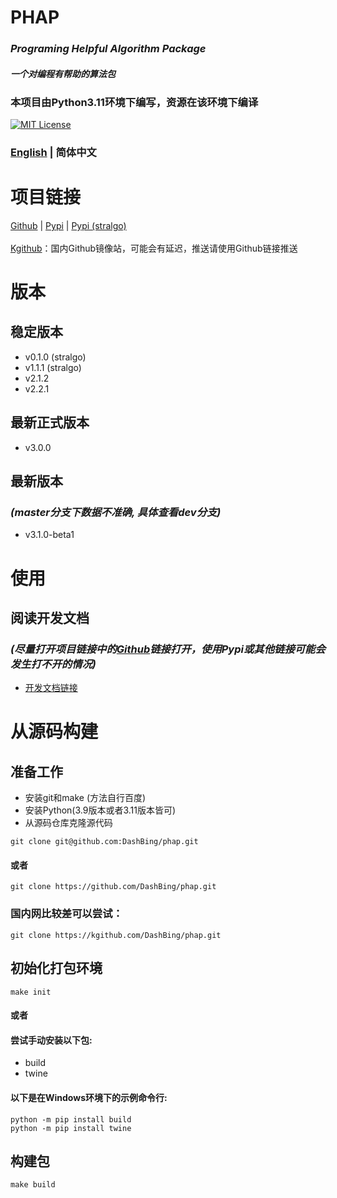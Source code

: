 # PHAP
### *Programing Helpful Algorithm Package*
#### *一个对编程有帮助的算法包*
### 本项目由Python3.11环境下编写，资源在该环境下编译
[![MIT License](https://img.shields.io/badge/license-MIT-blue.svg?style=flat)](http://choosealicense.com/licenses/mit/)
### [English](README.md)  | 简体中文

# 项目链接
[Github](https://github.com/DashBing/phap/ "Github") | [Pypi](https://pypi.org/project/phap/ "Pypi") | [Pypi (stralgo)](https://pypi.org/project/stralgo/ "Pypi (stralgo)")
<br><br>
[Kgithub](https://kgithub.com/DashBing/phap/)：国内Github镜像站，可能会有延迟，推送请使用Github链接推送

# 版本
## 稳定版本
+ v0.1.0 (stralgo)
+ v1.1.1 (stralgo)
+ v2.1.2
+ v2.2.1

## 最新正式版本
+ v3.0.0

## 最新版本
### *(master分支下数据不准确, 具体查看dev分支)*
+ v3.1.0-beta1

# 使用
## 阅读开发文档
### *(尽量打开项目链接中的[Github](https://github.com/DashBing/phap/ "Github")链接打开，使用Pypi或其他链接可能会发生打不开的情况)*
+ [开发文档链接](doc/README_zh-CN.md)

# 从源码构建
## 准备工作
+ 安装git和make (方法自行百度)
+ 安装Python(3.9版本或者3.11版本皆可)
+ 从源码仓库克隆源代码
```
git clone git@github.com:DashBing/phap.git
```
#### 或者
```
git clone https://github.com/DashBing/phap.git
```
### 国内网比较差可以尝试：
```
git clone https://kgithub.com/DashBing/phap.git
```

## 初始化打包环境
```
make init
```
#### 或者
#### 尝试手动安装以下包:
+ build
+ twine
#### 以下是在Windows环境下的示例命令行:
```
python -m pip install build
python -m pip install twine
```

## 构建包
```
make build
```
